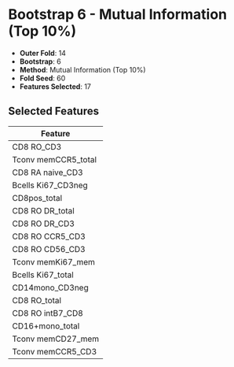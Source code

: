 # Bootstrap 6 - Mutual Information (Top 10%)

- **Outer Fold**: 14
- **Bootstrap**: 6
- **Method**: Mutual Information (Top 10%)
- **Fold Seed**: 60
- **Features Selected**: 17

## Selected Features

| Feature |
|---------|
| CD8 RO_CD3 |
| Tconv memCCR5_total |
| CD8 RA naive_CD3 |
| Bcells Ki67_CD3neg |
| CD8pos_total |
| CD8 RO DR_total |
| CD8 RO DR_CD3 |
| CD8 RO CCR5_CD3 |
| CD8 RO CD56_CD3 |
| Tconv memKi67_mem |
| Bcells Ki67_total |
| CD14mono_CD3neg |
| CD8 RO_total |
| CD8 RO intB7_CD8 |
| CD16+mono_total |
| Tconv memCD27_mem |
| Tconv memCCR5_CD3 |
